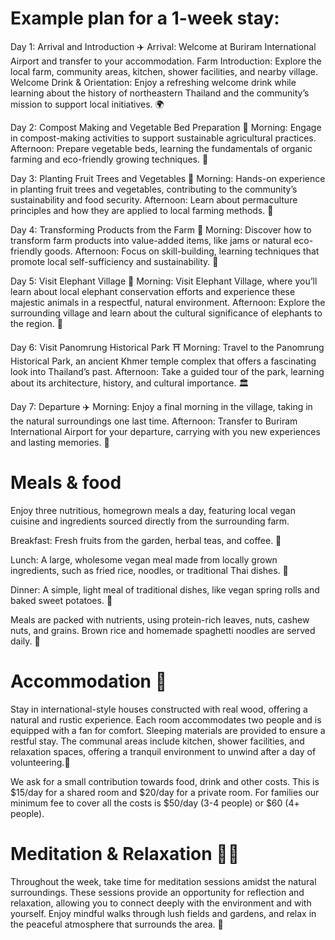 # Example plan for a 1-week stay:
Day 1: Arrival and Introduction ✈️
Arrival: Welcome at Buriram International Airport and transfer to your accommodation. Farm Introduction: Explore the local farm, community areas, kitchen, shower facilities, and nearby village. Welcome Drink & Orientation: Enjoy a refreshing welcome drink while learning about the history of northeastern Thailand and the community’s mission to support local initiatives. 🌍

Day 2: Compost Making and Vegetable Bed Preparation 🌿
Morning: Engage in compost-making activities to support sustainable agricultural practices. Afternoon: Prepare vegetable beds, learning the fundamentals of organic farming and eco-friendly growing techniques. 🌱

Day 3: Planting Fruit Trees and Vegetables 🌳
Morning: Hands-on experience in planting fruit trees and vegetables, contributing to the community’s sustainability and food security. Afternoon: Learn about permaculture principles and how they are applied to local farming methods. 🍅

Day 4: Transforming Products from the Farm 🌾
Morning: Discover how to transform farm products into value-added items, like jams or natural eco-friendly goods. Afternoon: Focus on skill-building, learning techniques that promote local self-sufficiency and sustainability. 🌸

Day 5: Visit Elephant Village 🐘
Morning: Visit Elephant Village, where you’ll learn about local elephant conservation efforts and experience these majestic animals in a respectful, natural environment. Afternoon: Explore the surrounding village and learn about the cultural significance of elephants to the region. 🦋

Day 6: Visit Panomrung Historical Park ⛩️
Morning: Travel to the Panomrung Historical Park, an ancient Khmer temple complex that offers a fascinating look into Thailand’s past. Afternoon: Take a guided tour of the park, learning about its architecture, history, and cultural importance. 🏛️

Day 7: Departure ✈️
Morning: Enjoy a final morning in the village, taking in the natural surroundings one last time. Afternoon: Transfer to Buriram International Airport for your departure, carrying with you new experiences and lasting memories. 🌄

# Meals & food
Enjoy three nutritious, homegrown meals a day, featuring local vegan cuisine and ingredients sourced directly from the surrounding farm.

Breakfast: Fresh fruits from the garden, herbal teas, and coffee. 🍉

Lunch: A large, wholesome vegan meal made from locally grown ingredients, such as fried rice, noodles, or traditional Thai dishes. 🍛

Dinner: A simple, light meal of traditional dishes, like vegan spring rolls and baked sweet potatoes. 🥗

Meals are packed with nutrients, using protein-rich leaves, nuts, cashew nuts, and grains. Brown rice and homemade spaghetti noodles are served daily. 🌾

# Accommodation 🏡
Stay in international-style houses constructed with real wood, offering a natural and rustic experience. Each room accommodates two people and is equipped with a fan for comfort. Sleeping materials are provided to ensure a restful stay. The communal areas include kitchen, shower facilities, and relaxation spaces, offering a tranquil environment to unwind after a day of volunteering.🌿

We ask for a small contribution towards food, drink and other costs. This is $15/day for a shared room and $20/day for a private room. For families our minimum fee to cover all the costs is $50/day (3-4 people) or $60 (4+ people).

# Meditation & Relaxation 🧘‍♂️
Throughout the week, take time for meditation sessions amidst the natural surroundings. These sessions provide an opportunity for reflection and relaxation, allowing you to connect deeply with the environment and with yourself. Enjoy mindful walks through lush fields and gardens, and relax in the peaceful atmosphere that surrounds the area. 🌅